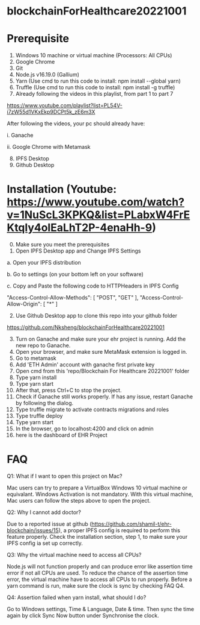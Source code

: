 # blockchainForHealthcare20221001

# Prerequisite
1. Windows 10 machine or virtual machine (Processors: All CPUs)
2. Google Chrome
3. Git
4. Node.js v16.19.0 (Gallium)
5. Yarn (Use cmd to run this code to install: npm install --global yarn)
6. Truffle (Use cmd to run this code to install: npm install -g truffle)
7. Already following the videos in this playlist, from part 1 to part 7

https://www.youtube.com/playlist?list=PL54V-i7zW55d1VKxEkp9DCPt5k_zE6m3X

After following the videos, your pc should already have:

i. Ganache

ii. Google Chrome with Metamask

8. IPFS Desktop
9. Github Desktop

# Installation (Youtube: https://www.youtube.com/watch?v=1NuScL3KPKQ&list=PLabxW4FrEKtqly4olEaLhT2P-4enaHh-9)
0. Make sure you meet the prerequisites
1. Open IPFS Desktop app and Change IPFS Settings

a. Open your IPFS distribution

b. Go to settings (on your bottom left on your software)

c. Copy and Paste the following code to HTTPHeaders in IPFS Config

"Access-Control-Allow-Methods": [
	"POST",
	"GET"
],
"Access-Control-Allow-Origin": [
	"*"
]

2. Use Github Desktop app to clone this repo into your github folder

https://github.com/Nksheng/blockchainForHealthcare20221001

3. Turn on Ganache and make sure your ehr project is running. Add the new repo to Ganache.
4. Open your browser, and make sure MetaMask extension is logged in.
5. Go to metamask
6. Add 'ETH Admin' account with ganache first private key
7. Open cmd from this 'repo/Blockchain For Healthcare 20221001' folder
8. Type yarn install
9. Type yarn start
10. After that, press Ctrl+C to stop the project.
11. Check if Ganache still works properly. If has any issue, restart Ganache by following the dialog.
12. Type truffle migrate to activate contracts migrations and roles
13. Type truffle deploy
14. Type yarn start
15. In the browser, go to localhost:4200 and click on admin
16. here is the dashboard of EHR Project

# FAQ
Q1: What if I want to open this project on Mac?

Mac users can try to prepare a VirtualBox Windows 10 virtual machine or equivalant. Windows Activation is not mandatory. With this virtual machine, Mac users can follow the steps above to open the project.

Q2: Why I cannot add doctor?

Due to a reported issue at github (https://github.com/shamil-t/ehr-blockchain/issues/15), a proper IPFS config is required to perform this feature properly. Check the installation section, step 1, to make sure your IPFS config ia set up correctly.

Q3: Why the virtual machine need to access all CPUs?

Node.js will not function properly and can produce error like assertion time error if not all CPUs are used. To reduce the chance of the assertion time error, the virtual machine have to access all CPUs to run properly. Before a yarn command is run, make sure the clock is sync by checking FAQ Q4.

Q4: Assertion failed when yarn install, what should I do?

Go to Windows settings, Time & Language, Date & time. Then sync the time again by click Sync Now button under Synchronise the clock.